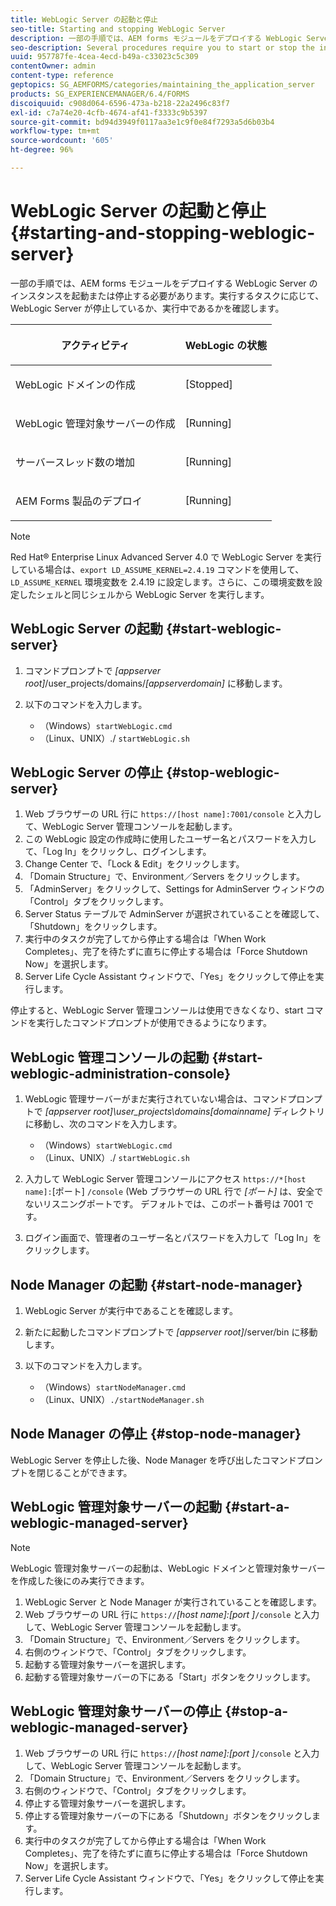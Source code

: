 ```yaml
---
title: WebLogic Server の起動と停止
seo-title: Starting and stopping WebLogic Server
description: 一部の手順では、AEM forms モジュールをデプロイする WebLogic Server のインスタンスを起動または停止する必要があります。このドキュメントでは、WebLogic Server の開始方法と停止方法を説明します。
seo-description: Several procedures require you to start or stop the instance of WebLogic Server where you want to deploy AEM forms modules. This document describes how to start and stop the WebLogic Server.
uuid: 957787fe-4cea-4ecd-b49a-c33023c5c309
contentOwner: admin
content-type: reference
geptopics: SG_AEMFORMS/categories/maintaining_the_application_server
products: SG_EXPERIENCEMANAGER/6.4/FORMS
discoiquuid: c908d064-6596-473a-b218-22a2496c83f7
exl-id: c7a74e20-4cfb-4674-af41-f3333c9b5397
source-git-commit: bd94d3949f0117aa3e1c9f0e84f7293a5d6b03b4
workflow-type: tm+mt
source-wordcount: '605'
ht-degree: 96%

---
```


# WebLogic Server の起動と停止 {#starting-and-stopping-weblogic-server}

一部の手順では、AEM forms モジュールをデプロイする WebLogic Server のインスタンスを起動または停止する必要があります。実行するタスクに応じて、WebLogic Server が停止しているか、実行中であるかを確認します。

<table> 
 <thead> 
  <tr> 
   <th><p>アクティビティ</p></th> 
   <th><p>WebLogic の状態</p></th> 
  </tr> 
 </thead> 
 <tbody>
  <tr> 
   <td><p>WebLogic ドメインの作成</p></td> 
   <td><p>[Stopped]</p></td> 
  </tr> 
  <tr> 
   <td><p>WebLogic 管理対象サーバーの作成</p></td> 
   <td><p>[Running]</p></td> 
  </tr> 
  <tr> 
   <td><p>サーバースレッド数の増加</p></td> 
   <td><p>[Running]</p></td> 
  </tr> 
  <tr> 
   <td><p>AEM Forms 製品のデプロイ</p></td> 
   <td><p>[Running]</p></td> 
  </tr> 
 </tbody> 
</table>

>[!NOTE]
>
>Red Hat® Enterprise Linux Advanced Server 4.0 で WebLogic Server を実行している場合は、`export LD_ASSUME_KERNEL=2.4.19` コマンドを使用して、`LD_ASSUME_KERNEL` 環境変数を 2.4.19 に設定します。さらに、この環境変数を設定したシェルと同じシェルから WebLogic Server を実行します。

## WebLogic Server の起動 {#start-weblogic-server}

1. コマンドプロンプトで *[appserver root]*/user_projects/domains/*[appserverdomain]* に移動します。
1. 以下のコマンドを入力します。

   * （Windows）`startWebLogic.cmd`
   * （Linux、UNIX）./ `startWebLogic.sh`

## WebLogic Server の停止 {#stop-weblogic-server}

1. Web ブラウザーの URL 行に `https://[host name]:7001/console` と入力して、WebLogic Server 管理コンソールを起動します。
1. この WebLogic 設定の作成時に使用したユーザー名とパスワードを入力して、「Log In」をクリックし、ログインします。
1. Change Center で、「Lock &amp; Edit」をクリックします。
1. 「Domain Structure」で、Environment／Servers をクリックします。
1. 「AdminServer」をクリックして、Settings for AdminServer ウィンドウの「Control」タブをクリックします。
1. Server Status テーブルで AdminServer が選択されていることを確認して、「Shutdown」をクリックします。
1. 実行中のタスクが完了してから停止する場合は「When Work Completes」、完了を待たずに直ちに停止する場合は「Force Shutdown Now」を選択します。
1. Server Life Cycle Assistant ウィンドウで、「Yes」をクリックして停止を実行します。

停止すると、WebLogic Server 管理コンソールは使用できなくなり、start コマンドを実行したコマンドプロンプトが使用できるようになります。

## WebLogic 管理コンソールの起動 {#start-weblogic-administration-console}

1. WebLogic 管理サーバーがまだ実行されていない場合は、コマンドプロンプトで *[appserver root]\user_projects\domains\[domainname]* ディレクトリに移動し、次のコマンドを入力します。

   * （Windows）`startWebLogic.cmd`
   * （Linux、UNIX）./ `startWebLogic.sh`

1. 入力して WebLogic Server 管理コンソールにアクセス `https://*[host name]:`[ポート] `/console` (Web ブラウザーの URL 行で *[ポート]* は、安全でないリスニングポートです。 デフォルトでは、このポート番号は 7001 です。
1. ログイン画面で、管理者のユーザー名とパスワードを入力して「Log In」をクリックします。

## Node Manager の起動 {#start-node-manager}

1. WebLogic Server が実行中であることを確認します。
1. 新たに起動したコマンドプロンプトで *[appserver root]*/server/bin に移動します。
1. 以下のコマンドを入力します。

   * （Windows）`startNodeManager.cmd`
   * （Linux、UNIX）`./startNodeManager.sh`

## Node Manager の停止 {#stop-node-manager}

WebLogic Server を停止した後、Node Manager を呼び出したコマンドプロンプトを閉じることができます。

## WebLogic 管理対象サーバーの起動 {#start-a-weblogic-managed-server}

>[!NOTE]
>
>WebLogic 管理対象サーバーの起動は、WebLogic ドメインと管理対象サーバーを作成した後にのみ実行できます。

1. WebLogic Server と Node Manager が実行されていることを確認します。
1. Web ブラウザーの URL 行に `https://`*[host name]:[port ]*`/console` と入力して、WebLogic Server 管理コンソールを起動します。
1. 「Domain Structure」で、Environment／Servers をクリックします。
1. 右側のウィンドウで、「Control」タブをクリックします。
1. 起動する管理対象サーバーを選択します。
1. 起動する管理対象サーバーの下にある「Start」ボタンをクリックします。

## WebLogic 管理対象サーバーの停止 {#stop-a-weblogic-managed-server}

1. Web ブラウザーの URL 行に `https://`*[host name]:[port ]*`/console` と入力して、WebLogic Server 管理コンソールを起動します。
1. 「Domain Structure」で、Environment／Servers をクリックします。
1. 右側のウィンドウで、「Control」タブをクリックします。
1. 停止する管理対象サーバーを選択します。
1. 停止する管理対象サーバーの下にある「Shutdown」ボタンをクリックします。
1. 実行中のタスクが完了してから停止する場合は「When Work Completes」、完了を待たずに直ちに停止する場合は「Force Shutdown Now」を選択します。
1. Server Life Cycle Assistant ウィンドウで、「Yes」をクリックして停止を実行します。
